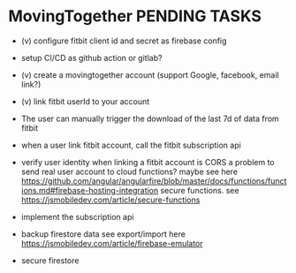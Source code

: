 # MovingTogether PENDING TASKS

- (v) configure fitbit client id and secret as firebase config

- setup CI/CD as github action or gitlab?

- (v) create a movingtogether account (support Google, facebook, email link?)

- (v) link fitbit userId to your account

- The user can manually trigger the download of the last 7d of data from fitbit

- when a user link fitbit account, call the fitbit subscription api

- verify user identity when linking a fitbit account
  is CORS a problem to send real user account to cloud functions? maybe see here https://github.com/angular/angularfire/blob/master/docs/functions/functions.md#firebase-hosting-integration
  secure functions. see https://jsmobiledev.com/article/secure-functions

- implement the subscription api

- backup firestore data
  see export/import here https://jsmobiledev.com/article/firebase-emulator

- secure firestore